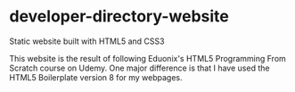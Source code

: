 # developer-directory-website
Static website built with HTML5 and CSS3

This website is the result of following Eduonix's HTML5 Programming From Scratch course on Udemy. One major difference is that I have used the HTML5 Boilerplate version 8 for my webpages.

